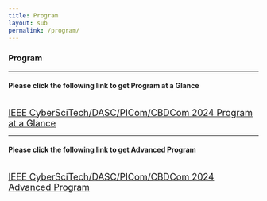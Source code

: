 ```yaml
---
title: Program
layout: sub
permalink: /program/
--- 
```


<h3>Program</h3>

<hr/>
<h4>Please click the following link to get Program at a Glance</h4>
<br>
<a href="/2024/assets/IEEE CyberSciTech_DASC_PICom_CBDCom 2024 Program at a Glance-10.24.pdf" target="_blank" style="font-size: 18px;"><u>IEEE CyberSciTech/DASC/PICom/CBDCom 2024 Program at a Glance</u></a>

<hr/>
<h4>Please click the following link to get Advanced Program</h4>
<br>
<a href="/2024/assets/IEEE CyberSciTech_DASC_PICom_CBDCom 2024 Advanced Program-10.24.pdf" target="_blank" style="font-size: 18px;"><u>IEEE CyberSciTech/DASC/PICom/CBDCom 2024 Advanced Program</u></a>